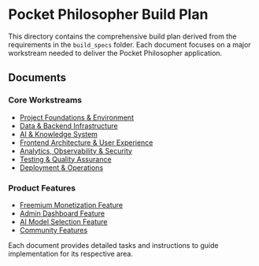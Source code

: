 # Pocket Philosopher Build Plan

This directory contains the comprehensive build plan derived from the requirements in the `build_specs` folder. Each document focuses on a major workstream needed to deliver the Pocket Philosopher application.

## Documents

### Core Workstreams
- [Project Foundations & Environment](project-foundations-and-environment.md)
- [Data & Backend Infrastructure](data-and-backend-infrastructure.md)
- [AI & Knowledge System](ai-and-knowledge-system.md)
- [Frontend Architecture & User Experience](frontend-architecture-and-user-experience.md)
- [Analytics, Observability & Security](analytics-observability-and-security.md)
- [Testing & Quality Assurance](testing-and-quality-assurance.md)
- [Deployment & Operations](deployment-and-operations.md)

### Product Features
- [Freemium Monetization Feature](freemium-monetization-feature.md)
- [Admin Dashboard Feature](admin-dashboard-feature.md)
- [AI Model Selection Feature](ai-model-selection-feature.md)
- [Community Features](community-features.md)

Each document provides detailed tasks and instructions to guide implementation for its respective area.

